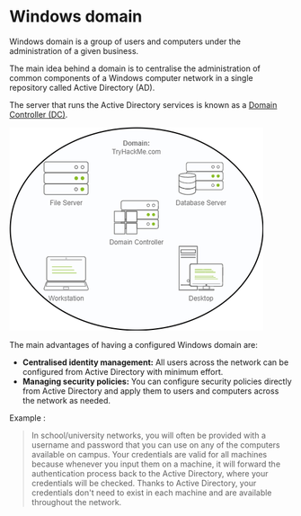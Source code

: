 # Windows domain

Windows domain is a group of users and computers under the administration of a given business.

The main idea behind a domain is to centralise the administration of common components of a Windows computer network in a single repository called Active Directory (AD).

The server that runs the Active Directory services is known as a [Domain Controller (DC)](/knowledge/windows/domaincontroller.md).

![Domain controller](/knowledge/assets/domaincontroller.png)

The main advantages of having a configured Windows domain are:

- **Centralised identity management:** All users across the network can be configured from Active Directory with minimum effort.
- **Managing security policies:** You can configure security policies directly from Active Directory and apply them to users and computers across the network as needed.

Example :

> In school/university networks, you will often be provided with a username and password that you can use on any of the computers available on campus. Your credentials are valid for all machines because whenever you input them on a machine, it will forward the authentication process back to the Active Directory, where your credentials will be checked. Thanks to Active Directory, your credentials don't need to exist in each machine and are available throughout the network.
